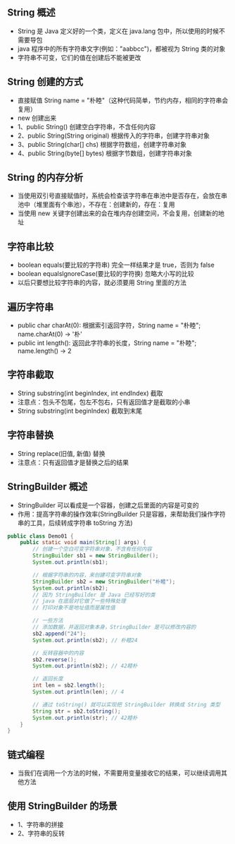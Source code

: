 ## String 概述
* String 是 Java 定义好的一个类，定义在 java.lang 包中，所以使用的时候不需要导包
* java 程序中的所有字符串文字(例如："aabbcc")，都被视为 String 类的对象
* 字符串不可变，它们的值在创建后不能被更改

## String 创建的方式
* 直接赋值 String name = "朴睦"（这种代码简单，节约内存，相同的字符串会复用）
* new 创建出来
* 1、public String() 创建空白字符串，不含任何内容
* 2、public String(String original) 根据传入的字符串，创建字符串对象
* 3、public String(char[] chs) 根据字符数组，创建字符串对象
* 4、public String(byte[] bytes) 根据字节数组，创建字符串对象

## String 的内存分析
* 当使用双引号直接赋值时，系统会检查该字符串在串池中是否存在，会放在串池中（堆里面有个串池），不存在：创建新的，存在：复用
* 当使用 new 关键字创建出来的会在堆内存创建空间，不会复用，创建新的地址

## 字符串比较
* boolean equals(要比较的字符串) 完全一样结果才是 true，否则为 false
* boolean equalslgnoreCase(要比较的字符换) 忽略大小写的比较
* 以后只要想比较字符串的内容，就必须要用 String 里面的方法

## 遍历字符串
* public char charAt(0): 根据索引返回字符，String name = "朴睦"; name.charAt(0) -> '朴'
* public int length(): 返回此字符串的长度，String name = "朴睦"; name.length() -> 2

## 字符串截取 
* String substring(int beginIndex, int endIndex) 截取
* 注意点：包头不包尾，包左不包右，只有返回值才是截取的小串
* String substring(int beginIndex) 截取到末尾

## 字符串替换
* String replace(旧值, 新值) 替换
* 注意点：只有返回值才是替换之后的结果

## StringBuilder 概述
* StringBuilder 可以看成是一个容器，创建之后里面的内容是可变的
* 作用：提高字符串的操作效率(StringBuilder 只是容器，来帮助我们操作字符串的工具，后续转成字符串 toString 方法)
```java
public class Demo01 {
    public static void main(String[] args) {
        // 创建一个空白可变字符串对象，不含有任何内容
        StringBuilder sb1 = new StringBuilder();
        System.out.println(sb1);

        // 根据字符串的内容，来创建可变字符串对象
        StringBuilder sb2 = new StringBuilder("朴睦");
        System.out.println(sb2);
        // 因为 StringBuilder 是 Java 已经写好的类
        // java 在底层对它做了一些特殊处理
        // 打印对象不是地址值而是属性值

        // 一些方法
        // 添加数据，并返回对象本身，StringBuilder 是可以修改内容的
        sb2.append("24");
        System.out.println(sb2); // 朴睦24

        // 反转容器中的内容
        sb2.reverse();
        System.out.println(sb2); // 42睦朴

        // 返回长度
        int len = sb2.length();
        System.out.println(len); // 4

        // 通过 toString() 就可以实现把 StringBuilder 转换成 String 类型
        String str = sb2.toString();
        System.out.println(str); // 42睦朴
    }
}
```

## 链式编程
* 当我们在调用一个方法的时候，不需要用变量接收它的结果，可以继续调用其他方法

## 使用 StringBuilder 的场景
* 1、字符串的拼接
* 2、字符串的反转
